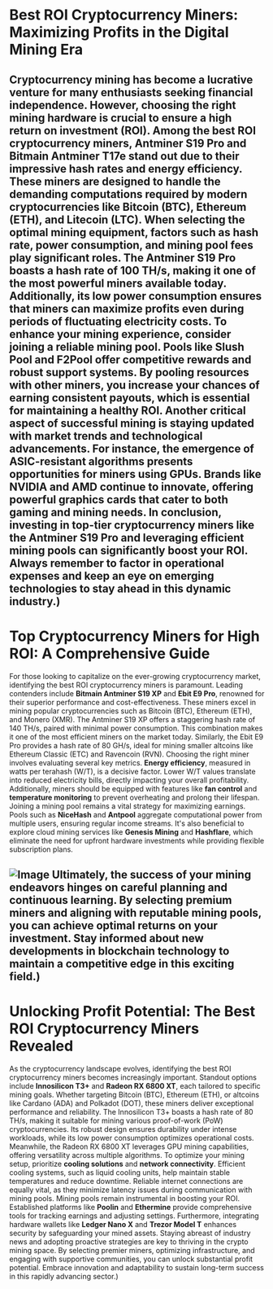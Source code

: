 # Best ROI Cryptocurrency Miners: Maximizing Profits in the Digital Mining Era
Cryptocurrency mining has become a lucrative venture for many enthusiasts seeking financial independence. However, choosing the right mining hardware is crucial to ensure a high return on investment (ROI). Among the best ROI cryptocurrency miners, **Antminer S19 Pro** and **Bitmain Antminer T17e** stand out due to their impressive hash rates and energy efficiency. These miners are designed to handle the demanding computations required by modern cryptocurrencies like Bitcoin (BTC), Ethereum (ETH), and Litecoin (LTC).
When selecting the optimal mining equipment, factors such as **hash rate**, **power consumption**, and **mining pool fees** play significant roles. The Antminer S19 Pro boasts a hash rate of 100 TH/s, making it one of the most powerful miners available today. Additionally, its low power consumption ensures that miners can maximize profits even during periods of fluctuating electricity costs.
To enhance your mining experience, consider joining a reliable mining pool. Pools like **Slush Pool** and **F2Pool** offer competitive rewards and robust support systems. By pooling resources with other miners, you increase your chances of earning consistent payouts, which is essential for maintaining a healthy ROI.
Another critical aspect of successful mining is staying updated with market trends and technological advancements. For instance, the emergence of **ASIC-resistant algorithms** presents opportunities for miners using GPUs. Brands like **NVIDIA** and **AMD** continue to innovate, offering powerful graphics cards that cater to both gaming and mining needs.
In conclusion, investing in top-tier cryptocurrency miners like the Antminer S19 Pro and leveraging efficient mining pools can significantly boost your ROI. Always remember to factor in operational expenses and keep an eye on emerging technologies to stay ahead in this dynamic industry.)
---
# Top Cryptocurrency Miners for High ROI: A Comprehensive Guide
For those looking to capitalize on the ever-growing cryptocurrency market, identifying the best ROI cryptocurrency miners is paramount. Leading contenders include **Bitmain Antminer S19 XP** and **Ebit E9 Pro**, renowned for their superior performance and cost-effectiveness. These miners excel in mining popular cryptocurrencies such as Bitcoin (BTC), Ethereum (ETH), and Monero (XMR).
The Antminer S19 XP offers a staggering hash rate of 140 TH/s, paired with minimal power consumption. This combination makes it one of the most efficient miners on the market today. Similarly, the Ebit E9 Pro provides a hash rate of 80 GH/s, ideal for mining smaller altcoins like Ethereum Classic (ETC) and Ravencoin (RVN).
Choosing the right miner involves evaluating several key metrics. **Energy efficiency**, measured in watts per terahash (W/T), is a decisive factor. Lower W/T values translate into reduced electricity bills, directly impacting your overall profitability. Additionally, miners should be equipped with features like **fan control** and **temperature monitoring** to prevent overheating and prolong their lifespan.
Joining a mining pool remains a vital strategy for maximizing earnings. Pools such as **NiceHash** and **Antpool** aggregate computational power from multiple users, ensuring regular income streams. It's also beneficial to explore cloud mining services like **Genesis Mining** and **Hashflare**, which eliminate the need for upfront hardware investments while providing flexible subscription plans.

![Image](https://github.com/user-attachments/assets/d7419ec9-dc67-403f-bf28-8faea5f1f74f)
Ultimately, the success of your mining endeavors hinges on careful planning and continuous learning. By selecting premium miners and aligning with reputable mining pools, you can achieve optimal returns on your investment. Stay informed about new developments in blockchain technology to maintain a competitive edge in this exciting field.)
---
# Unlocking Profit Potential: The Best ROI Cryptocurrency Miners Revealed
As the cryptocurrency landscape evolves, identifying the best ROI cryptocurrency miners becomes increasingly important. Standout options include **Innosilicon T3+** and **Radeon RX 6800 XT**, each tailored to specific mining goals. Whether targeting Bitcoin (BTC), Ethereum (ETH), or altcoins like Cardano (ADA) and Polkadot (DOT), these miners deliver exceptional performance and reliability.
The Innosilicon T3+ boasts a hash rate of 80 TH/s, making it suitable for mining various proof-of-work (PoW) cryptocurrencies. Its robust design ensures durability under intense workloads, while its low power consumption optimizes operational costs. Meanwhile, the Radeon RX 6800 XT leverages GPU mining capabilities, offering versatility across multiple algorithms.
To optimize your mining setup, prioritize **cooling solutions** and **network connectivity**. Efficient cooling systems, such as liquid cooling units, help maintain stable temperatures and reduce downtime. Reliable internet connections are equally vital, as they minimize latency issues during communication with mining pools.
Mining pools remain instrumental in boosting your ROI. Established platforms like **Poolin** and **Ethermine** provide comprehensive tools for tracking earnings and adjusting settings. Furthermore, integrating hardware wallets like **Ledger Nano X** and **Trezor Model T** enhances security by safeguarding your mined assets.
Staying abreast of industry news and adopting proactive strategies are key to thriving in the crypto mining space. By selecting premier miners, optimizing infrastructure, and engaging with supportive communities, you can unlock substantial profit potential. Embrace innovation and adaptability to sustain long-term success in this rapidly advancing sector.)
